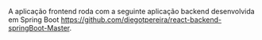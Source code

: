 A aplicação frontend roda com a seguinte aplicação backend desenvolvida em Spring Boot https://github.com/diegotpereira/react-backend-springBoot-Master.
